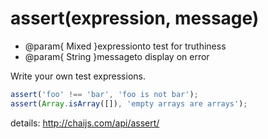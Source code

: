 # assert(expression, message)

- @param{ Mixed }expressionto test for truthiness
- @param{ String }messageto display on error

Write your own test expressions.

```js
assert('foo' !== 'bar', 'foo is not bar');
assert(Array.isArray([]), 'empty arrays are arrays');
```

details: http://chaijs.com/api/assert/
